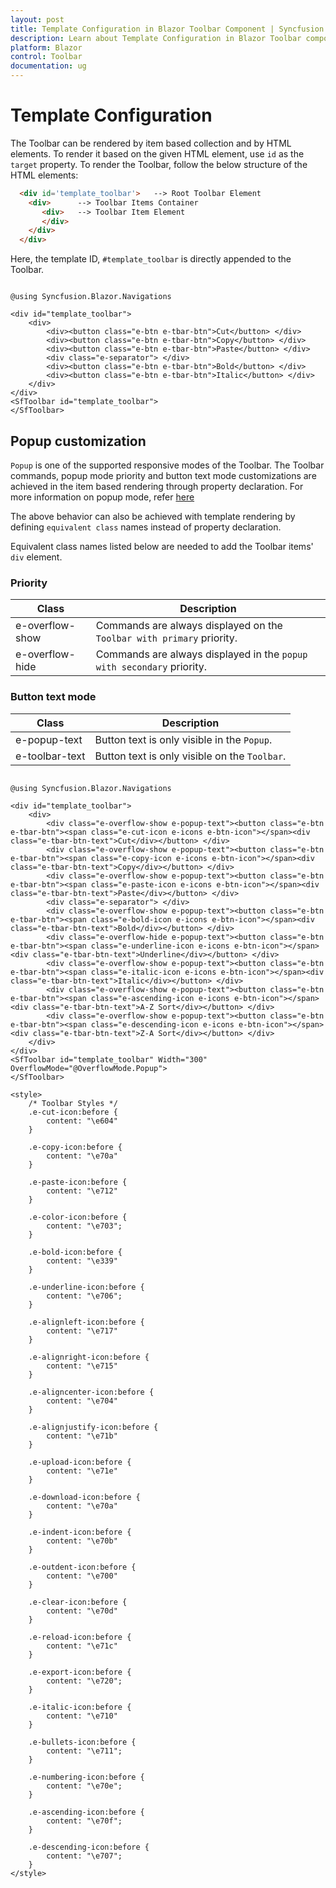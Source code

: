 ```yaml
---
layout: post
title: Template Configuration in Blazor Toolbar Component | Syncfusion 
description: Learn about Template Configuration in Blazor Toolbar component of Syncfusion, and more details.
platform: Blazor
control: Toolbar
documentation: ug
---
```


# Template Configuration

The Toolbar can be rendered by item based collection and by HTML elements.  To render it based on the given HTML element, use `id` as the `target` property. To render the Toolbar, follow the below structure of the HTML elements:

```html
  <div id='template_toolbar'>   --> Root Toolbar Element
    <div>      --> Toolbar Items Container
       <div>   --> Toolbar Item Element
       </div>
    </div>
  </div>
```

Here, the template ID, `#template_toolbar` is directly appended to the Toolbar.

```cshtml

@using Syncfusion.Blazor.Navigations

<div id="template_toolbar">
    <div>
        <div><button class="e-btn e-tbar-btn">Cut</button> </div>
        <div><button class="e-btn e-tbar-btn">Copy</button> </div>
        <div><button class="e-btn e-tbar-btn">Paste</button> </div>
        <div class="e-separator"> </div>
        <div><button class="e-btn e-tbar-btn">Bold</button> </div>
        <div><button class="e-btn e-tbar-btn">Italic</button> </div>
    </div>
</div>
<SfToolbar id="template_toolbar">
</SfToolbar>

```

## Popup customization

`Popup` is one of the supported responsive modes of the Toolbar. The Toolbar commands, popup mode priority and button text mode customizations are
achieved in the item based rendering through property declaration. For more information on popup mode, refer [here](./responsive-mode/)

The above behavior can also be achieved with template rendering by defining `equivalent class` names instead of property declaration.

Equivalent class names listed below are needed to add the Toolbar items' `div` element.

### Priority

Class              | Description
------------       | -------------
  e-overflow-show  | Commands are always displayed on the `Toolbar with primary` priority.
  e-overflow-hide  | Commands are always displayed in the `popup with secondary` priority.

### Button text mode

  Class         | Description
------------       | -------------
  e-popup-text     | Button text is only  visible in the `Popup`.
  e-toolbar-text   | Button text is only visible on the `Toolbar`.

```cshtml

@using Syncfusion.Blazor.Navigations

<div id="template_toolbar">
    <div>
        <div class="e-overflow-show e-popup-text"><button class="e-btn e-tbar-btn"><span class="e-cut-icon e-icons e-btn-icon"></span><div class="e-tbar-btn-text">Cut</div></button> </div>
        <div class="e-overflow-show e-popup-text"><button class="e-btn e-tbar-btn"><span class="e-copy-icon e-icons e-btn-icon"></span><div class="e-tbar-btn-text">Copy</div></button> </div>
        <div class="e-overflow-show e-popup-text"><button class="e-btn e-tbar-btn"><span class="e-paste-icon e-icons e-btn-icon"></span><div class="e-tbar-btn-text">Paste</div></button> </div>
        <div class="e-separator"> </div>
        <div class="e-overflow-show e-popup-text"><button class="e-btn e-tbar-btn"><span class="e-bold-icon e-icons e-btn-icon"></span><div class="e-tbar-btn-text">Bold</div></button> </div>
        <div class="e-overflow-hide e-popup-text"><button class="e-btn e-tbar-btn"><span class="e-underline-icon e-icons e-btn-icon"></span><div class="e-tbar-btn-text">Underline</div></button> </div>
        <div class="e-overflow-show e-popup-text"><button class="e-btn e-tbar-btn"><span class="e-italic-icon e-icons e-btn-icon"></span><div class="e-tbar-btn-text">Italic</div></button> </div>
        <div class="e-overflow-show e-popup-text"><button class="e-btn e-tbar-btn"><span class="e-ascending-icon e-icons e-btn-icon"></span><div class="e-tbar-btn-text">A-Z Sort</div></button> </div>
        <div class="e-overflow-show e-popup-text"><button class="e-btn e-tbar-btn"><span class="e-descending-icon e-icons e-btn-icon"></span><div class="e-tbar-btn-text">Z-A Sort</div></button> </div>
    </div>
</div>
<SfToolbar id="template_toolbar" Width="300" OverflowMode="@OverflowMode.Popup">
</SfToolbar>

<style>
    /* Toolbar Styles */
    .e-cut-icon:before {
        content: "\e604"
    }

    .e-copy-icon:before {
        content: "\e70a"
    }

    .e-paste-icon:before {
        content: "\e712"
    }

    .e-color-icon:before {
        content: "\e703";
    }

    .e-bold-icon:before {
        content: "\e339"
    }

    .e-underline-icon:before {
        content: "\e706";
    }

    .e-alignleft-icon:before {
        content: "\e717"
    }

    .e-alignright-icon:before {
        content: "\e715"
    }

    .e-aligncenter-icon:before {
        content: "\e704"
    }

    .e-alignjustify-icon:before {
        content: "\e71b"
    }

    .e-upload-icon:before {
        content: "\e71e"
    }

    .e-download-icon:before {
        content: "\e70a"
    }

    .e-indent-icon:before {
        content: "\e70b"
    }

    .e-outdent-icon:before {
        content: "\e700"
    }

    .e-clear-icon:before {
        content: "\e70d"
    }

    .e-reload-icon:before {
        content: "\e71c"
    }

    .e-export-icon:before {
        content: "\e720";
    }

    .e-italic-icon:before {
        content: "\e710"
    }

    .e-bullets-icon:before {
        content: "\e711";
    }

    .e-numbering-icon:before {
        content: "\e70e";
    }

    .e-ascending-icon:before {
        content: "\e70f";
    }

    .e-descending-icon:before {
        content: "\e707";
    }
</style>

```
